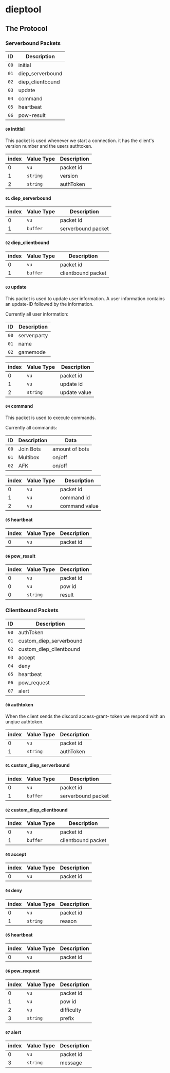 # dieptool

## The Protocol

### Serverbound Packets

| ID   | Description      |
| ---- | ---------------- |
| `00` | initial          |
| `01` | diep_serverbound |
| `02` | diep_clientbound |
| `03` | update           |
| `04` | command          |
| `05` | heartbeat        |
| `06` | pow-result       |

#### `00` intitial

This packet is used whenever we start a connection. it has the client's version number and the users authtoken.

| index | Value Type | Description |
| ----- | ---------- | ----------- |
| 0     | `vu`       | packet id   |
| 1     | `string`   | version     |
| 2     | `string`   | authToken   |

#### `01` diep_serverbound

| index | Value Type | Description        |
| ----- | ---------- | ------------------ |
| 0     | `vu`       | packet id          |
| 1     | `buffer`   | serverbound packet |

#### `02` diep_clientbound

| index | Value Type | Description        |
| ----- | ---------- | ------------------ |
| 0     | `vu`       | packet id          |
| 1     | `buffer`   | clientbound packet |

#### `03` update

This packet is used to update user information.
A user information contains an update-ID followed by the information.

Currently all user information:

| ID   | Description  |
| ---- | ------------ |
| `00` | server:party |
| `01` | name         |
| `02` | gamemode     |

| index | Value Type | Description  |
| ----- | ---------- | ------------ |
| 0     | `vu`       | packet id    |
| 1     | `vu`       | update id    |
| 2     | `string`   | update value |

#### `04` command

This packet is used to execute commands.

Currently all commands:

| ID   | Description | Data           |
| ---- | ----------- | -------------- |
| `00` | Join Bots   | amount of bots |
| `01` | Multibox    | on/off         |
| `02` | AFK         | on/off         |

| index | Value Type | Description   |
| ----- | ---------- | ------------- |
| 0     | `vu`       | packet id     |
| 1     | `vu`       | command id    |
| 2     | `vu`       | command value |

#### `05` heartbeat

| index | Value Type | Description |
| ----- | ---------- | ----------- |
| 0     | `vu`       | packet id   |

#### `06` pow_result

| index | Value Type | Description |
| ----- | ---------- | ----------- |
| 0     | `vu`       | packet id   |
| 0     | `vu`       | pow id      |
| 0     | `string`   | result      |

### Clientbound Packets

| ID   | Description             |
| ---- | ----------------------- |
| `00` | authToken               |
| `01` | custom_diep_serverbound |
| `02` | custom_diep_clientbound |
| `03` | accept                  |
| `04` | deny                    |
| `05` | heartbeat               |
| `06` | pow_request             |
| `07` | alert                   |

#### `00` authtoken

When the client sends the discord access-grant- token we respond with an unqiue authtoken.

| index | Value Type | Description |
| ----- | ---------- | ----------- |
| 0     | `vu`       | packet id   |
| 1     | `string`   | authToken   |

#### `01` custom_diep_serverbound

| index | Value Type | Description        |
| ----- | ---------- | ------------------ |
| 0     | `vu`       | packet id          |
| 1     | `buffer`   | serverbound packet |

#### `02` custom_diep_clientbound

| index | Value Type | Description        |
| ----- | ---------- | ------------------ |
| 0     | `vu`       | packet id          |
| 1     | `buffer`   | clientbound packet |

#### `03` accept

| index | Value Type | Description |
| ----- | ---------- | ----------- |
| 0     | `vu`       | packet id   |

#### `04` deny

| index | Value Type | Description |
| ----- | ---------- | ----------- |
| 0     | `vu`       | packet id   |
| 1     | `string`   | reason      |

#### `05` heartbeat

| index | Value Type | Description |
| ----- | ---------- | ----------- |
| 0     | `vu`       | packet id   |

#### `06` pow_request

| index | Value Type | Description |
| ----- | ---------- | ----------- |
| 0     | `vu`       | packet id   |
| 1     | `vu`       | pow id      |
| 2     | `vu`       | difficulty  |
| 3     | `string`   | prefix      |

#### `07` alert

| index | Value Type | Description |
| ----- | ---------- | ----------- |
| 0     | `vu`       | packet id   |
| 3     | `string`   | message     |
